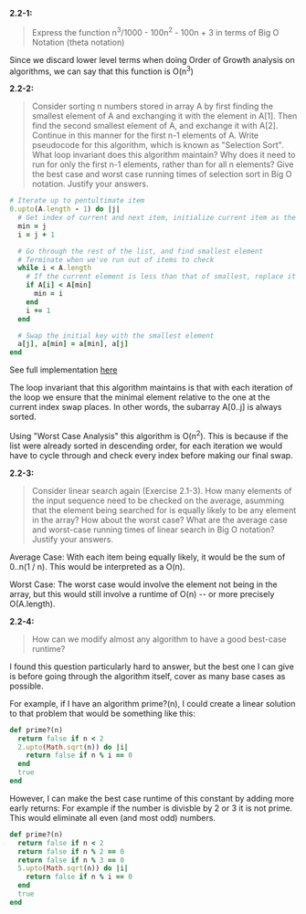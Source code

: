 **2.2-1:**

> Express the function n<sup>3</sup>/1000 - 100n<sup>2</sup> - 100n + 3 in terms of Big O Notation (theta notation)

Since we discard lower level terms when doing Order of Growth analysis on algorithms, we can say that this function is O(n<sup>3</sup>)

**2.2-2:**

> Consider sorting n numbers stored in array A by first finding the smallest element of A and exchanging it with the element in A[1].
> Then find the second smallest element of A, and exchange it with A[2]. Continue in this manner for the first n-1 elements of A. Write
> pseudocode for this algorithm, which is known as "Selection Sort". What loop invariant does this algorithm maintain? Why does it need
> to run for only the first n-1 elements, rather than for all n elements? Give the best case and worst case running times of selection
> sort in Big O notation. Justify your answers.

```ruby
# Iterate up to pentultimate item
0.upto(A.length - 1) do |j|
  # Get index of current and next item, initialize current item as the minimum
  min = j
  i = j + 1

  # Go through the rest of the list, and find smallest element
  # Terminate when we've run out of items to check
  while i < A.length
    # If the current element is less than that of smallest, replace it
    if A[i] < A[min]
      min = i
    end
    i += 1
  end

  # Swap the initial key with the smallest element
  a[j], a[min] = a[min], a[j]
end
```

See full implementation [here](#)

The loop invariant that this algorithm maintains is that with each iteration of the loop we ensure that the minimal element relative to the one at the current index swap places. In other words, the subarray A[0..j] is always sorted.

Using "Worst Case Analysis" this algorithm is O(n<sup>2</sup>). This is because if the list were already sorted in descending order, for each iteration we would have to cycle through and check every index before making our final swap.

**2.2-3:**

> Consider linear search again (Exercise 2.1-3). How many elements of the input sequence need to be checked on the average, asumming that the element being searched for is equally likely to be any element in the array? How about the worst case? What are the average case and worst-case running times of linear search in Big O notation? Justify your answers.

Average Case: With each item being equally likely, it would be the sum of 0..n(1 / n). This would be interpreted as a O(n).

Worst Case: The worst case would involve the element not being in the array, but this would still involve a runtime of O(n) -- or more precisely O(A.length).


**2.2-4:**

> How can we modify almost any algorithm to have a good best-case runtime?

I found this question particularly hard to answer, but the best one I can give is before going through the algorithm itself, cover as many base cases as possible.

For example, if I have an algorithm prime?(n), I could create a linear solution to that problem that would be something like this:

```ruby
def prime?(n)
  return false if n < 2
  2.upto(Math.sqrt(n)) do |i|
    return false if n % i == 0
  end
  true
end
```

However, I can make the best case runtime of this constant by adding more early returns: For example if the number is divisble by 2 or 3 it is not prime. This would eliminate all even (and most odd) numbers.

```ruby
def prime?(n)
  return false if n < 2
  return false if n % 2 == 0
  return false if n % 3 == 0
  5.upto(Math.sqrt(n)) do |i|
    return false if n % i == 0
  end
  true
end
```
